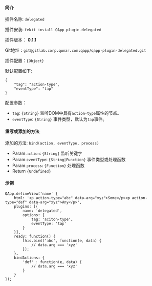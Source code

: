 #### 简介

插件名称: `delegated`

插件安装: `fekit install QApp-plugin-delegated`

插件版本： **0.1.1**

Git地址：`git@gitlab.corp.qunar.com:qapp/qapp-plugin-delegated.git`

插件配置：`{Object}`

默认配置如下:

```
{
    "tag": "action-type",
    "eventType": "tap"
}
```

配置参数：

* `tag`: `{String}` 监听DOM中具有`action-type`属性的节点。
* `eventType`: `{String}` 事件类型，默认为`tap`事件。

#### 重写或添加的方法

添加的方法: `bind(action, eventType, process)`

* Param `action`: `{String}` 监听关键字
* Param `eventType`: `{String|Function}` 事件类型或处理函数
* Param `process`: `{Function}` 处理函数
* Return `{Undefined}`

#### 示例

```
QApp.defineView('name' {
    html: '<p action-type="abc" data-arg="xyz">Some</p><p action-type="def" data-arg="xyz">Any</p>',
    plugins: [{
        name: 'delegated',
        options: {
            tag: 'aciton-type',
            eventType: 'tap'
        }
    }],
    ready: function() {
        this.bind('abc', function(e, data) {
            // data.arg === 'xyz'
        });
    },
    bindActions: {
        'def' : function(e, data) {
            // data.arg === 'xyz'
        }
    }
});
```
